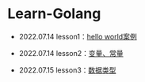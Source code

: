 # Learn-Golang

- 2022.07.14 lesson1：[hello world案例](https://github.com/Asakijz/Learn-Golang/tree/main/lesson1)

- 2022.07.14 lesson2：[变量、常量](https://github.com/Asakijz/Learn-Golang/tree/main/lesson2)

- 2022.07.15 lesson3：[数据类型](https://github.com/Asakijz/Learn-Golang/tree/main/lesson3)
